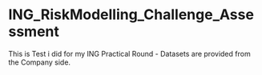 # ING_RiskModelling_Challenge_Assessment
This is Test i did for my ING Practical Round - Datasets are provided from the Company side.
